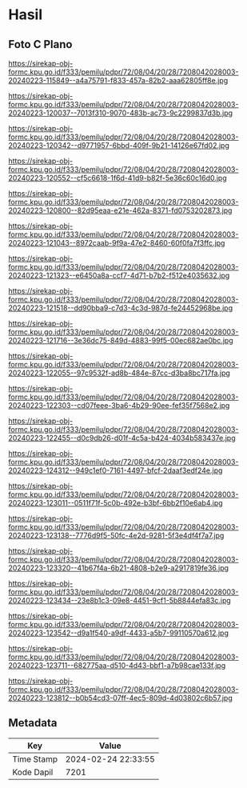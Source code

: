 # Hasil

## Foto C Plano

https://sirekap-obj-formc.kpu.go.id/f333/pemilu/pdpr/72/08/04/20/28/7208042028003-20240223-115849--a4a75791-f833-457a-82b2-aaa62805ff8e.jpg

https://sirekap-obj-formc.kpu.go.id/f333/pemilu/pdpr/72/08/04/20/28/7208042028003-20240223-120037--7013f310-9070-483b-ac73-9c2299837d3b.jpg

https://sirekap-obj-formc.kpu.go.id/f333/pemilu/pdpr/72/08/04/20/28/7208042028003-20240223-120342--d9771957-6bbd-409f-9b21-14126e67fd02.jpg

https://sirekap-obj-formc.kpu.go.id/f333/pemilu/pdpr/72/08/04/20/28/7208042028003-20240223-120552--cf5c6618-1f6d-41d9-b82f-5e36c60c16d0.jpg

https://sirekap-obj-formc.kpu.go.id/f333/pemilu/pdpr/72/08/04/20/28/7208042028003-20240223-120800--82d95eaa-e21e-462a-8371-fd0753202873.jpg

https://sirekap-obj-formc.kpu.go.id/f333/pemilu/pdpr/72/08/04/20/28/7208042028003-20240223-121043--8972caab-9f9a-47e2-8460-60f0fa7f3ffc.jpg

https://sirekap-obj-formc.kpu.go.id/f333/pemilu/pdpr/72/08/04/20/28/7208042028003-20240223-121323--e6450a8a-ccf7-4d71-b7b2-f512e4035632.jpg

https://sirekap-obj-formc.kpu.go.id/f333/pemilu/pdpr/72/08/04/20/28/7208042028003-20240223-121518--dd90bba9-c7d3-4c3d-987d-fe24452968be.jpg

https://sirekap-obj-formc.kpu.go.id/f333/pemilu/pdpr/72/08/04/20/28/7208042028003-20240223-121716--3e36dc75-849d-4883-99f5-00ec682ae0bc.jpg

https://sirekap-obj-formc.kpu.go.id/f333/pemilu/pdpr/72/08/04/20/28/7208042028003-20240223-122055--97c9532f-ad8b-484e-87cc-d3ba8bc717fa.jpg

https://sirekap-obj-formc.kpu.go.id/f333/pemilu/pdpr/72/08/04/20/28/7208042028003-20240223-122303--cd07feee-3ba6-4b29-90ee-fef35f7568e2.jpg

https://sirekap-obj-formc.kpu.go.id/f333/pemilu/pdpr/72/08/04/20/28/7208042028003-20240223-122455--d0c9db26-d01f-4c5a-b424-4034b583437e.jpg

https://sirekap-obj-formc.kpu.go.id/f333/pemilu/pdpr/72/08/04/20/28/7208042028003-20240223-124312--949c1ef0-7161-4497-bfcf-2daaf3edf24e.jpg

https://sirekap-obj-formc.kpu.go.id/f333/pemilu/pdpr/72/08/04/20/28/7208042028003-20240223-123011--0511f71f-5c0b-492e-b3bf-6bb2f10e6ab4.jpg

https://sirekap-obj-formc.kpu.go.id/f333/pemilu/pdpr/72/08/04/20/28/7208042028003-20240223-123138--7776d9f5-50fc-4e2d-9281-5f3e4df4f7a7.jpg

https://sirekap-obj-formc.kpu.go.id/f333/pemilu/pdpr/72/08/04/20/28/7208042028003-20240223-123320--41b67f4a-6b21-4808-b2e9-a2917819fe36.jpg

https://sirekap-obj-formc.kpu.go.id/f333/pemilu/pdpr/72/08/04/20/28/7208042028003-20240223-123434--23e8b1c3-09e8-4451-9cf1-5b8844efa83c.jpg

https://sirekap-obj-formc.kpu.go.id/f333/pemilu/pdpr/72/08/04/20/28/7208042028003-20240223-123542--d9a1f540-a9df-4433-a5b7-99110570a612.jpg

https://sirekap-obj-formc.kpu.go.id/f333/pemilu/pdpr/72/08/04/20/28/7208042028003-20240223-123711--682775aa-d510-4d43-bbf1-a7b98cae133f.jpg

https://sirekap-obj-formc.kpu.go.id/f333/pemilu/pdpr/72/08/04/20/28/7208042028003-20240223-123812--b0b54cd3-07ff-4ec5-809d-4d03802c6b57.jpg


## Metadata

| Key        | Value               |
| ---------- | ------------------- |
| Time Stamp | 2024-02-24 22:33:55 |
| Kode Dapil | 7201                |



